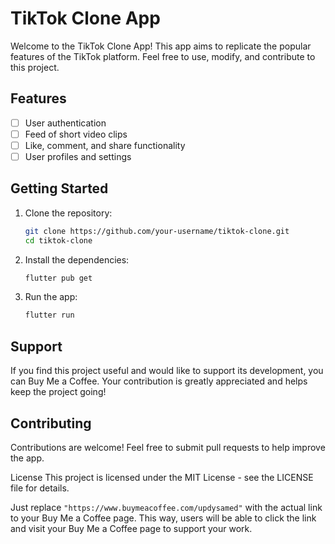 # TikTok Clone App

Welcome to the TikTok Clone App! This app aims to replicate the popular features of the TikTok platform. Feel free to use, modify, and contribute to this project.

## Features

- [ ] User authentication
- [ ] Feed of short video clips
- [ ] Like, comment, and share functionality
- [ ] User profiles and settings

## Getting Started

1. Clone the repository:

   ```sh
   git clone https://github.com/your-username/tiktok-clone.git
   cd tiktok-clone
2. Install the dependencies:
     ```sh
     flutter pub get

3. Run the app:
     ```sh
     flutter run

## Support
If you find this project useful and would like to support its development, you can Buy Me a Coffee. Your contribution is greatly appreciated and helps keep the project going!

## Contributing
Contributions are welcome! Feel free to submit pull requests to help improve the app.

License
This project is licensed under the MIT License - see the LICENSE file for details.

Just replace `"https://www.buymeacoffee.com/updysamed"` with the actual link to your Buy Me a Coffee page. This way, users will be able to click the link and visit your Buy Me a Coffee page to support your work.

